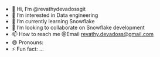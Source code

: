 - 👋 Hi, I’m @revathydevadossgit
- 👀 I’m interested in Data engineering 
- 🌱 I’m currently learning Snowflake
- 💞️ I’m looking to collaborate on Snowflake development 
- 📫 How to reach me @Email revathy.devadoss@gmail.com
- 😄 Pronouns: 
- ⚡ Fun fact: ...

<!---
revathydevadossgit/revathydevadossgit is a ✨ special ✨ repository because its `README.md` (this file) appears on your GitHub profile.
You can click the Preview link to take a look at your changes.
--->
